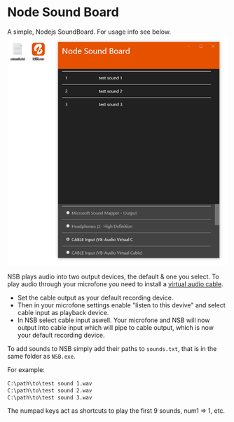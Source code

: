 # Node Sound Board
A simple, Nodejs SoundBoard. For usage info see below.
![alt text](https://raw.githubusercontent.com/SimonMTS/NSB/master/example.png?token=AD7AJFTU2ABSMDTHQSZAAPK5U52A4)

NSB plays audio into two output devices, the default & one you select.
To play audio through your microfone you need to install a [virtual audio cable].

* Set the cable output as your default recording device.
* Then in your microfone settings enable "listen to this devive" and select cable input as playback device.
* In NSB select cable input aswell.
Your microfone and NSB will now output into cable input which will pipe to cable output, which is now your default recording device.


To add sounds to NSB simply add their paths to `sounds.txt`, that is in the same folder as `NSB.exe`.

For example:
```
C:\path\to\test sound 1.wav
C:\path\to\test sound 2.wav
C:\path\to\test sound 3.wav
```

The numpad keys act as shortcuts to play the first 9 sounds, num1 => 1, etc.


[virtual audio cable]: https://www.vb-audio.com/Cable/
